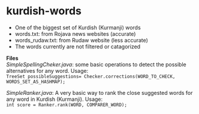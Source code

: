 # kurdish-words

 - One of the biggest set of Kurdish (Kurmanji) words
 - words.txt: from Rojava news websites (accurate)
 - words_rudaw.txt: from Rudaw website (less accurate)
 - The words currently are not filtered or catagorized

**Files**<br>
*SimpleSpellingCheker.java*: some basic operations to detect the possible alternatives for any word. Usage: <br>
`TreeSet possibleSuggestions= Checker.corrections(WORD_TO_CHECK, WORDS_SET_AS_HASHMAP);`


*SimpleRanker.java*: A very basic way to rank the close suggested words for any word in Kurdish (Kurmanji). Usage: <br>
`int score = Ranker.rank(WORD, COMPARER_WORD);`
